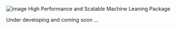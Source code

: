 ![image](https://github.com/aksnzhy/xLearn/raw/master/img/xlearn_logo.png)
High Performance and Scalable Machine Leaning Package

Under developing and coming soon ...

